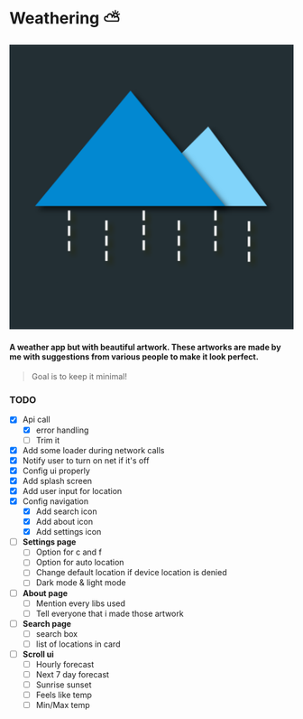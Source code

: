 # Weathering :partly_sunny:
![Logo](/app/src/main/ic_launcher-playstore.png)

#### A weather app but with beautiful artwork. These artworks are made by me with suggestions from various people to make it look perfect.

> Goal is to keep it minimal!

### TODO
- [X] Api call
    - [X] error handling
    - [ ] Trim it
- [X] Add some loader during network calls
- [X] Notify user to turn on net if it's off
- [X] Config ui properly
- [X] Add splash screen
- [X] Add user input for location
- [X] Config navigation
    - [X] Add search icon
    - [X] Add about icon
    - [X] Add settings icon
- [ ] **Settings page**
    - [ ] Option for c and f
    - [ ] Option for auto location
    - [ ] Change default location if device location is denied
    - [ ] Dark mode & light mode
- [ ] **About page**
    - [ ] Mention every libs used
    - [ ] Tell everyone that i made those artwork
- [ ] **Search page**
    - [ ] search box
    - [ ] list of locations in card
- [ ] **Scroll ui**
    - [ ] Hourly forecast
    - [ ] Next 7 day forecast
    - [ ] Sunrise sunset
    - [ ] Feels like temp
    - [ ] Min/Max temp